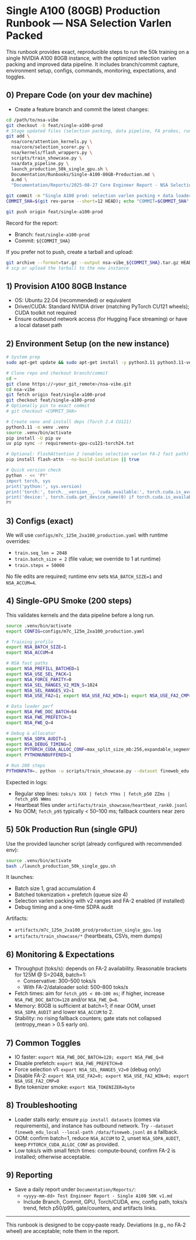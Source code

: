 # Single A100 (80GB) Production Runbook — NSA Selection Varlen Packed

This runbook provides exact, reproducible steps to run the 50k training on a single NVIDIA A100 80GB instance, with the optimized selection varlen packing and improved data pipeline. It includes branch/commit capture, environment setup, configs, commands, monitoring, expectations, and toggles.

## 0) Prepare Code (on your dev machine)

- Create a feature branch and commit the latest changes:

```bash
cd /path/to/nsa-vibe
git checkout -b feat/single-a100-prod
# Stage updated files (selection packing, data pipeline, FA probes, runbooks)
git add \
  nsa/core/attention_kernels.py \
  nsa/core/selection_scorer.py \
  nsa/kernels/flash_wrappers.py \
  scripts/train_showcase.py \
  nsa/data_pipeline.py \
  launch_production_50k_single_gpu.sh \
  Documentation/Runbooks/Single-A100-80GB-Production.md \
  a.md \
  "Documentation/Reports/2025-08-27 Core Engineer Report - NSA Selection Varlen Packing v1.md"

git commit -m "Single A100 prod: selection varlen packing + data loader prefetch + runbook"
COMMIT_SHA=$(git rev-parse --short=12 HEAD); echo "COMMIT=$COMMIT_SHA"

git push origin feat/single-a100-prod
```

Record for the report:
- Branch: `feat/single-a100-prod`
- Commit: `${COMMIT_SHA}`

If you prefer not to push, create a tarball and upload:

```bash
git archive --format=tar.gz --output nsa-vibe_${COMMIT_SHA}.tar.gz HEAD
# scp or upload the tarball to the new instance
```

## 1) Provision A100 80GB Instance

- OS: Ubuntu 22.04 (recommended) or equivalent
- Driver/CUDA: Standard NVIDIA driver (matching PyTorch CU121 wheels); CUDA toolkit not required
- Ensure outbound network access (for Hugging Face streaming) or have a local dataset path

## 2) Environment Setup (on the new instance)

```bash
# System prep
sudo apt-get update && sudo apt-get install -y python3.11 python3.11-venv build-essential git

# Clone repo and checkout branch/commit
cd ~
git clone https://<your_git_remote>/nsa-vibe.git
cd nsa-vibe
git fetch origin feat/single-a100-prod
git checkout feat/single-a100-prod
# Optionally pin to exact commit
# git checkout <COMMIT_SHA>

# Create venv and install deps (Torch 2.4 CU121)
python3.11 -m venv .venv
source .venv/bin/activate
pip install -U pip uv
uv pip sync -r requirements-gpu-cu121-torch24.txt

# Optional: FlashAttention 2 (enables selection varlen FA-2 fast path)
pip install flash-attn --no-build-isolation || true

# Quick version check
python - << 'PY'
import torch, sys
print('python:', sys.version)
print('torch:', torch.__version__, 'cuda_available:', torch.cuda.is_available())
print('device:', torch.cuda.get_device_name(0) if torch.cuda.is_available() else 'cpu')
PY
```

## 3) Configs (exact)

We will use `configs/m7c_125m_2xa100_production.yaml` with runtime overrides:
- `train.seq_len = 2048`
- `train.batch_size = 2` (file value; we override to 1 at runtime)
- `train.steps = 50000`

No file edits are required; runtime env sets `NSA_BATCH_SIZE=1` and `NSA_ACCUM=4`.

## 4) Single‑GPU Smoke (200 steps)

This validates kernels and the data pipeline before a long run.

```bash
source .venv/bin/activate
export CONFIG=configs/m7c_125m_2xa100_production.yaml

# Training profile
export NSA_BATCH_SIZE=1
export NSA_ACCUM=4

# NSA fast paths
export NSA_PREFILL_BATCHED=1
export NSA_USE_SEL_PACK=1
export NSA_FORCE_PARITY=0
export NSA_SEL_RANGES_V2_MIN_S=1024
export NSA_SEL_RANGES_V2=1
export NSA_USE_FA2=1; export NSA_USE_FA2_WIN=1; export NSA_USE_FA2_CMP=1

# Data loader perf
export NSA_FWE_DOC_BATCH=64
export NSA_FWE_PREFETCH=1
export NSA_FWE_Q=4

# Debug & allocator
export NSA_SDPA_AUDIT=1
export NSA_DEBUG_TIMING=1
export PYTORCH_CUDA_ALLOC_CONF=max_split_size_mb:256,expandable_segments:True
export PYTHONUNBUFFERED=1

# Run 200 steps
PYTHONPATH=. python -u scripts/train_showcase.py --dataset fineweb_edu --ddp 0 --steps 200 | tee artifacts/smoke_single_a100.log
```

Expected in logs:
- Regular step lines: `toks/s XXX | fetch YYms | fetch_p50 ZZms | fetch_p95 WWms`
- Heartbeat files under `artifacts/train_showcase/heartbeat_rank0.jsonl`
- No OOM; `fetch_p95` typically < 50–100 ms; fallback counters near zero

## 5) 50k Production Run (single GPU)

Use the provided launcher script (already configured with recommended env):

```bash
source .venv/bin/activate
bash ./launch_production_50k_single_gpu.sh
```

It launches:
- Batch size 1, grad accumulation 4
- Batched tokenization + prefetch (queue size 4)
- Selection varlen packing with v2 ranges and FA-2 enabled (if installed)
- Debug timing and a one-time SDPA audit

Artifacts:
- `artifacts/m7c_125m_2xa100_prod/production_single_gpu.log`
- `artifacts/train_showcase/*` (heartbeats, CSVs, mem dumps)

## 6) Monitoring & Expectations

- Throughput (toks/s): depends on FA-2 availability. Reasonable brackets for 125M @ S=2048, batch=1:
  - Conservative: 300–500 toks/s
  - With FA-2/dataloader solid: 500–800 toks/s
- Fetch times: aim for `fetch_p95 < 80–100 ms`; if higher, increase `NSA_FWE_DOC_BATCH=128` and/or `NSA_FWE_Q=8`.
- Memory: 80GB is sufficient at batch=1; if near OOM, unset `NSA_SDPA_AUDIT` and lower `NSA_ACCUM` to 2.
- Stability: no rising fallback counters; gate stats not collapsed (entropy_mean > 0.5 early on).

## 7) Common Toggles

- IO faster: `export NSA_FWE_DOC_BATCH=128; export NSA_FWE_Q=8`
- Disable prefetch: `export NSA_FWE_PREFETCH=0`
- Force selection v1: `export NSA_SEL_RANGES_V2=0` (debug only)
- Disable FA-2: `export NSA_USE_FA2=0; export NSA_USE_FA2_WIN=0; export NSA_USE_FA2_CMP=0`
- Byte tokenizer smoke: `export NSA_TOKENIZER=byte`

## 8) Troubleshooting

- Loader stalls early: ensure `pip install datasets` (comes via requirements), and instance has outbound network. Try `--dataset fineweb_edu_local --local-path /data/fineweb.jsonl` as a fallback.
- OOM: confirm batch=1, reduce `NSA_ACCUM` to 2, unset `NSA_SDPA_AUDIT`, keep `PYTORCH_CUDA_ALLOC_CONF` as provided.
- Low toks/s with small fetch times: compute‑bound; confirm FA-2 is installed; otherwise acceptable.

## 9) Reporting

- Save a daily report under `Documentation/Reports/`:
  - `<yyyy-mm-dd> Test Engineer Report - Single A100 50K v1.md`
  - Include Branch, Commit, GPU, Torch/CUDA, env, config path, toks/s trend, fetch p50/p95, gate/counters, and artifacts links.

---

This runbook is designed to be copy‑paste ready. Deviations (e.g., no FA‑2 wheel) are acceptable; note them in the report.
